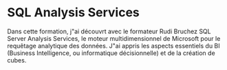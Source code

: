 # SQL Analysis Services

Dans cette formation, j"ai découvrt avec le formateur Rudi Bruchez SQL Server Analysis Services, le moteur multidimensionnel de Microsoft pour le requêtage analytique des données. J"ai appris les aspects essentiels du BI (Business Intelligence, ou informatique décisionnelle) et de la création de cubes.